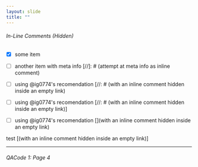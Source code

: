 ```yaml
---
layout: slide
title: ""
---
```

###### In-Line Comments (Hidden)
- [x] some item <br>

- [ ] another item with meta info [//]: # (attempt at meta info as inline comment)
- [ ] using @ig0774's recomendation [//: # (with an inline comment hidden inside an empty link)
- [ ] using @ig0774's recomendation [//: # (with an inline comment hidden inside an empty link)]
- [ ] using @ig0774's recomendation [](with an inline comment hidden inside an empty link)

test [(with an inline comment hidden inside an empty link)]

---
###### QACode 1: Page 4
